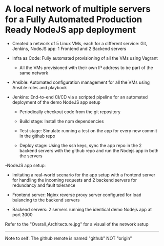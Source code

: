 # A local network of multiple servers for a Fully Automated Production Ready NodeJS app deployment


- Created a network of 5 Linux VMs, each for a different service: Git, Jenkins, NodeJS app: 1 Frontend and 2 Backend servers

- Infra as Code: Fully automated provisioning of all the VMs using Vagrant

	- All the VMs provisioned with their own IP address to be part of the same network 

- Ansible: Automated configuration management for all the VMs using Ansible roles and playbook

- Jenkins: End-to-end CI/CD via a scripted pipeline for an automated deployment of the demo NodeJS app setup

	- Periodically checkout code from the git repository

	- Build stage: Install the npm dependencies

	- Test stage: Simulate running a test on the app for every new commit in the github repo

	- Deploy stage: Using the ssh keys, sync the app repo in the 2 backend servers with the github repo and run the Nodejs app in both the servers



-NodeJS app setup: 

- Imitating a real-world scenario for the app setup with a frontend server for handling the incoming requests and 2 backend servers for redundancy and fault tolerance

- Frontend server: Nginx reverse proxy server configured for load balancing to the backend servers 
                   
- Backend servers: 2 servers running the identical demo Nodejs app at port 3000
 


Refer to the "Overall_Architecture.jpg" for a visual of the network setup


---------------------------------------------------------------------------------------------------------------------------

Note to self: The github remote is named "github" NOT "origin"

